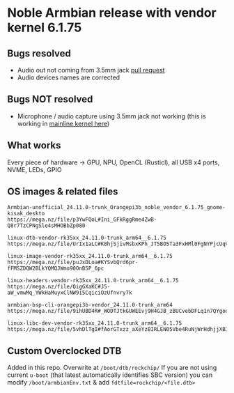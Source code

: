 # Noble Armbian release with vendor kernel 6.1.75

## Bugs resolved
- Audio out not coming from 3.5mm jack [pull request](https://github.com/armbian/build/pull/7330#issuecomment-2392746104)
- Audio devices names are corrected

## Bugs NOT resolved
- Microphone / audio capture using 3.5mm jack not working (this is working in [mainline kernel here](https://github.com/defencedog/orangepi3b_v2.1/tree/main/MicroLinux_Armbian_Orangepi3b_jammy_edge_6.6.4))

## What works
Every piece of hardware -> GPU, NPU, OpenCL (Rusticl), all USB x4 ports, NVME, LEDs, GPIO

## OS images & related files

```
Armbian-unofficial_24.11.0-trunk_Orangepi3b_noble_vendor_6.1.75_gnome-kisak_deskto
https://mega.nz/file/p3YwFQoL#Ini_GFkRggRme4ZwB-Q8r7TzCPNgSle4sMHOBbZp080

linux-dtb-vendor-rk35xx_24.11.0-trunk_arm64__6.1.75
https://mega.nz/file/UrIx1aLC#K8hjSjivMsbxKPh_JT5BO5Ta3FxHMl0FgNYPjcUqVe8

linux-image-vendor-rk35xx_24.11.0-trunk_arm64__6.1.75
https://mega.nz/file/puJxDLoa#KYSvbQrd6pr-fFMSZDQW2BLkYQMQJWmo90OnBSP_6pc

linux-headers-vendor-rk35xx_24.11.0-trunk_arm64__6.1.75
https://mega.nz/file/QigGXaKC#J5-aW_vmwMq_YWkHaMuyxClNW9i5CqiciOzUfnvry7k

armbian-bsp-cli-orangepi3b-vendor_24.11.0-trunk_arm64
https://mega.nz/file/9ihUBD4R#_WODTJtkGUWEEvj9H4GJB_zBUCvebDFLq1n7QYgoq9M

linux-libc-dev-vendor-rk35xx_24.11.0-trunk_arm64__6.1.75
https://mega.nz/file/5vhDlTgI#fAorGTxzz_aXeYzBIRLEN05Vbe4RuNjWrHdhjjXBIog

```

## Custom Overclocked DTB
Added in this repo. Overwrite at `/boot/dtb/rockchip/` If you are not using current `u-boot` (that latest automatically identifies SBC version) you can modify `/boot/armbianEnv.txt` & add `fdtfile=rockchip/<file.dtb>`












